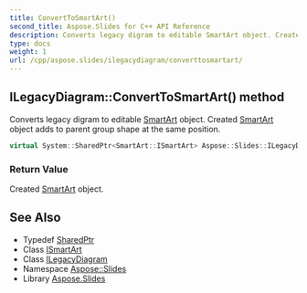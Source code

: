 ```yaml
---
title: ConvertToSmartArt()
second_title: Aspose.Slides for C++ API Reference
description: Converts legacy digram to editable SmartArt object. Created SmartArt object adds to parent group shape at the same position.
type: docs
weight: 1
url: /cpp/aspose.slides/ilegacydiagram/converttosmartart/
---
```

## ILegacyDiagram::ConvertToSmartArt() method


Converts legacy digram to editable [SmartArt](../../../aspose.slides.smartart/) object. Created [SmartArt](../../../aspose.slides.smartart/) object adds to parent group shape at the same position.

```cpp
virtual System::SharedPtr<SmartArt::ISmartArt> Aspose::Slides::ILegacyDiagram::ConvertToSmartArt()=0
```


### Return Value

Created [SmartArt](../../../aspose.slides.smartart/) object.

## See Also

* Typedef [SharedPtr](../../system/sharedptr/)
* Class [ISmartArt](../../aspose.slides.smartart/ismartart/)
* Class [ILegacyDiagram](./)
* Namespace [Aspose::Slides](../)
* Library [Aspose.Slides](../../)